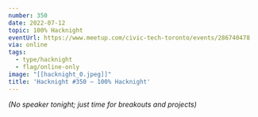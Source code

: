```yaml
---
number: 350
date: 2022-07-12
topic: 100% Hacknight
eventUrl: https://www.meetup.com/civic-tech-toronto/events/286740478
via: online
tags:
  - type/hacknight
  - flag/online-only
image: "[[hacknight_0.jpeg]]"
title: 'Hacknight #350 – 100% Hacknight'
---
```


*(No speaker tonight; just time for breakouts and projects)*
